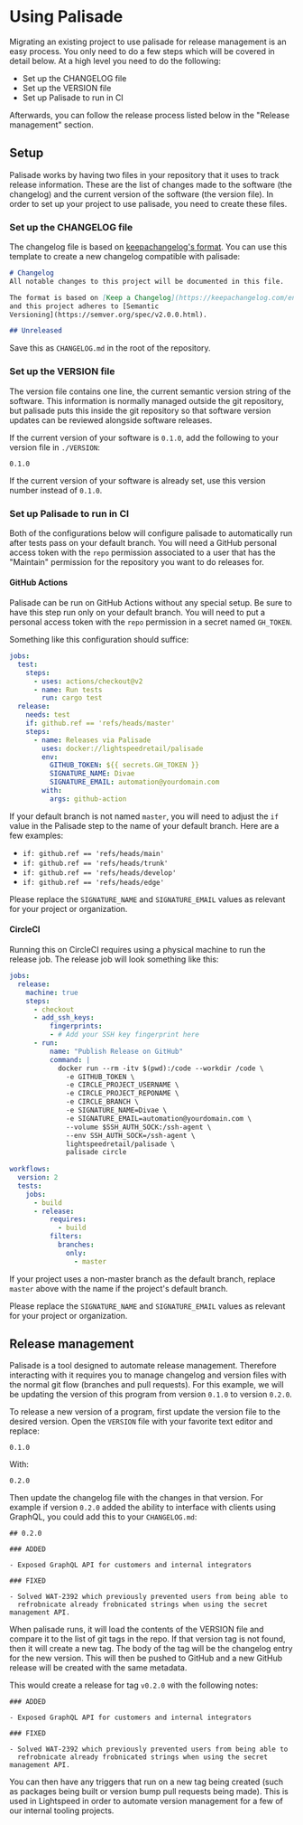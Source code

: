 # Using Palisade

Migrating an existing project to use palisade for release management is an easy
process. You only need to do a few steps which will be covered in detail below.
At a high level you need to do the following:

- Set up the CHANGELOG file
- Set up the VERSION file
- Set up Palisade to run in CI

Afterwards, you can follow the release process listed below in the "Release
management" section.

## Setup

Palisade works by having two files in your repository that it uses to track
release information. These are the list of changes made to the software (the
changelog) and the current version of the software (the version file). In order
to set up your project to use palisade, you need to create these files.

### Set up the CHANGELOG file

The changelog file is based on [keepachangelog's
format](https://keepachangelog.com/en/1.0.0/). You can use this template to
create a new changelog compatible with palisade:

```markdown
# Changelog
All notable changes to this project will be documented in this file.

The format is based on [Keep a Changelog](https://keepachangelog.com/en/1.0.0/),
and this project adheres to [Semantic
Versioning](https://semver.org/spec/v2.0.0.html).

## Unreleased
```

Save this as `CHANGELOG.md` in the root of the repository.

### Set up the VERSION file

The version file contains one line, the current semantic version string of the
software. This information is normally managed outside the git repository, but
palisade puts this inside the git repository so that software version updates
can be reviewed alongside software releases.

If the current version of your software is `0.1.0`, add the following to your
version file in `./VERSION`:

```
0.1.0
```

If the current version of your software is already set, use this version number
instead of `0.1.0`.

### Set up Palisade to run in CI

Both of the configurations below will configure palisade to automatically run
after tests pass on your default branch. You will need a GitHub personal access
token with the `repo` permission associated to a user that has the "Maintain"
permission for the repository you want to do releases for.

#### GitHub Actions

Palisade can be run on GitHub Actions without any special setup. Be sure to have
this step run only on your default branch. You will need to put a personal
access token with the `repo` permission in a secret named `GH_TOKEN`.

Something like this configuration should suffice:

```yaml
jobs:
  test:
    steps:
      - uses: actions/checkout@v2
      - name: Run tests
        run: cargo test
  release:
    needs: test
    if: github.ref == 'refs/heads/master'
    steps:
      - name: Releases via Palisade
        uses: docker://lightspeedretail/palisade
        env:
          GITHUB_TOKEN: ${{ secrets.GH_TOKEN }}
          SIGNATURE_NAME: Divae
          SIGNATURE_EMAIL: automation@yourdomain.com
        with:
          args: github-action
```

If your default branch is not named `master`, you will need to adjust the `if`
value in the Palisade step to the name of your default branch. Here are a few
examples:

- `if: github.ref == 'refs/heads/main'`
- `if: github.ref == 'refs/heads/trunk'`
- `if: github.ref == 'refs/heads/develop'`
- `if: github.ref == 'refs/heads/edge'`

Please replace the `SIGNATURE_NAME` and `SIGNATURE_EMAIL` values as relevant for
your project or organization.

#### CircleCI

Running this on CircleCI requires using a physical machine to run the release
job. The release job will look something like this:

```yaml
jobs:
  release:
    machine: true
    steps:
      - checkout
      - add_ssh_keys:
          fingerprints:
          - # Add your SSH key fingerprint here
      - run:
          name: "Publish Release on GitHub"
          command: |
            docker run --rm -itv $(pwd):/code --workdir /code \
              -e GITHUB_TOKEN \
              -e CIRCLE_PROJECT_USERNAME \
              -e CIRCLE_PROJECT_REPONAME \
              -e CIRCLE_BRANCH \
              -e SIGNATURE_NAME=Divae \
              -e SIGNATURE_EMAIL=automation@yourdomain.com \
              --volume $SSH_AUTH_SOCK:/ssh-agent \
              --env SSH_AUTH_SOCK=/ssh-agent \
              lightspeedretail/palisade \
              palisade circle
          
workflows:
  version: 2
  tests:
    jobs:
      - build
      - release:
          requires:
            - build
          filters:
            branches:
              only:
                - master
```

If your project uses a non-master branch as the default branch, replace `master`
above with the name if the project's default branch.

Please replace the `SIGNATURE_NAME` and `SIGNATURE_EMAIL` values as relevant for
your project or organization.

## Release management

Palisade is a tool designed to automate release management. Therefore
interacting with it requires you to manage changelog and version files with the
normal git flow (branches and pull requests). For this example, we will be
updating the version of this program from version `0.1.0` to version `0.2.0`.

To release a new version of a program, first update the version file to the
desired version. Open the `VERSION` file with your favorite text editor and
replace:

```
0.1.0
```

With:

```
0.2.0
```

Then update the changelog file with the changes in that version. For example if
version `0.2.0` added the ability to interface with clients using GraphQL, you
could add this to your `CHANGELOG.md`:

```
## 0.2.0

### ADDED

- Exposed GraphQL API for customers and internal integrators

### FIXED

- Solved WAT-2392 which previously prevented users from being able to
  refrobnicate already frobnicated strings when using the secret management API.
```

When palisade runs, it will load the contents of the VERSION file and compare it
to the list of git tags in the repo. If that version tag is not found, then it
will create a new tag. The body of the tag will be the changelog entry for the
new version. This will then be pushed to GitHub and a new GitHub release will be
created with the same metadata.

This would create a release for tag `v0.2.0` with the following notes:

```
### ADDED

- Exposed GraphQL API for customers and internal integrators

### FIXED

- Solved WAT-2392 which previously prevented users from being able to
  refrobnicate already frobnicated strings when using the secret management API.
```

You can then have any triggers that run on a new tag being created (such as
packages being built or version bump pull requests being made). This is used
in Lightspeed in order to automate version management for a few of our internal
tooling projects.
